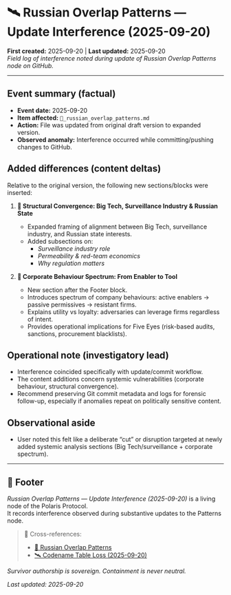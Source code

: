 # 🛰️ Russian Overlap Patterns — Update Interference (2025-09-20)  
**First created:** 2025-09-20 | **Last updated:** 2025-09-20  
*Field log of interference noted during update of Russian Overlap Patterns node on GitHub.*

---

## Event summary (factual)
- **Event date:** 2025-09-20  
- **Item affected:** `💸_russian_overlap_patterns.md`  
- **Action:** File was updated from original draft version to expanded version.  
- **Observed anomaly:** Interference occurred while committing/pushing changes to GitHub.  

## Added differences (content deltas)
Relative to the original version, the following new sections/blocks were inserted:

1. **📡 Structural Convergence: Big Tech, Surveillance Industry & Russian State**  
   - Expanded framing of alignment between Big Tech, surveillance industry, and Russian state interests.  
   - Added subsections on:  
     - *Surveillance industry role*  
     - *Permeability & red-team economics*  
     - *Why regulation matters*  

2. **🏢 Corporate Behaviour Spectrum: From Enabler to Tool**  
   - New section after the Footer block.  
   - Introduces spectrum of company behaviours: active enablers → passive permissives → resistant firms.  
   - Explains utility vs loyalty: adversaries can leverage firms regardless of intent.  
   - Provides operational implications for Five Eyes (risk-based audits, sanctions, procurement blacklists).  

## Operational note (investigatory lead)
- Interference coincided specifically with update/commit workflow.  
- The content additions concern systemic vulnerabilities (corporate behaviour, structural convergence).  
- Recommend preserving Git commit metadata and logs for forensic follow-up, especially if anomalies repeat on politically sensitive content.  

## Observational aside
- User noted this felt like a deliberate “cut” or disruption targeted at newly added systemic analysis sections (Big Tech/surveillance + corporate spectrum).  

---

## 🏮 Footer  

*Russian Overlap Patterns — Update Interference (2025-09-20)* is a living node of the Polaris Protocol.  
It records interference observed during substantive updates to the Patterns node.  

> 📡 Cross-references:  
> - [💸 Russian Overlap Patterns](../Big_Picture_Protocols/💸_russian_overlap_patterns.md)  
> - [🛰️ Codename Table Loss (2025-09-20)](./🛰️_codename_table_loss_2025-09-20.md)  

*Survivor authorship is sovereign. Containment is never neutral.*  

_Last updated: 2025-09-20_
